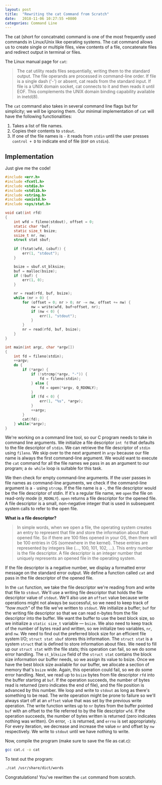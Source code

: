 ```yaml
---
layout: post
title:  "Rewriting the cat Command from Scratch"
date:   2018-11-06 10:27:55 +0800
categories: Command Line
---
```


The cat (short for concatnate) command is one of the most frequently used commands in Linux/Unix like operating systems. The cat command allows us to create single or multiple files, view contents of a file, concatenate files and redirect output in terminal or files.

The Linux manual page for `cat`:

> The cat utility reads files sequentially, writing them to the standard output.  The file operands are processed in command-line order.  If file is a single dash ('-') or absent, cat reads from the standard input.  If file is a UNIX domain socket, cat connects to it and then reads it until EOF. This complements the UNIX domain binding capability available in inetd(8).

The `cat` command also takes in several command line flags but for simplicity; we will be ignoring them. Our minimal implementation of `cat` will have the following functionalities:

1. Takes a list of file names.
2. Copies their contents to `stdout`.
3. If one of the file names is `-` it reads from `stdin` until the user presses `control + D` to indicate end of file (`EOF` on `stdin`).

## Implementation

Just give me the code!

```c
#include <err.h>
#include <fcntl.h>
#include <stdio.h>
#include <stdlib.h>
#include <string.h>
#include <unistd.h>
#include <sys/stat.h>

void cat(int rfd)
{
    int wfd = fileno(stdout), offset = 0;
    static char *buf;
    static size_t bsize;
    ssize_t nr, nw;
    struct stat sbuf;
    
    if (fstat(wfd, &sbuf)) {
        err(1, "stdout");
    }

    bsize = sbuf.st_blksize;
    buf = malloc(bsize);
    if (!buf) {
        err(1, 0);
    }

    nr = read(rfd, buf, bsize);
    while (nr > 0) {
        for (offset = 0; nr > 0; nr -= nw, offset += nw) {
            nw = write(wfd, buf+offset, nr);
            if (nw < 0) {
                err(1, "stdout");
            }
        }
        nr = read(rfd, buf, bsize);
    }
}

int main(int argc, char *argv[])
{
    int fd = fileno(stdin);
    ++argv;
    do {
        if (*argv) {
            if (!strcmp(*argv, "-")) {
                fd = fileno(stdin);
            } else {
                fd = open(*argv, O_RDONLY);
            }
            if (fd < 0) {
                err(1, "%s", *argv);
            }
            ++argv;
        }
        cat(fd);
    } while(*argv); 
}
```

We're working on a command line tool, so our C program needs to take in command line arguments. We initialize a file descriptor `int fd` that defaults to the file descriptor of `stdin`. We can retrieve the file descriptor of `stdin` using `fileno`. We skip over to the next argument in `argv` because our file name is always the first command-line argument. We would want to execute the `cat` command for all the file names we pass in as an argument to our program; a `do while` loop is suitable for this task.

We then check for empty command-line arguments. If the user passes in file names as command-line arguments, we check if the command-line argument is a `-` using `strcmp`. If the file name is a `-`, the file descriptor would be the file descriptor of stdin. If it's a regular file name, we `open` the file on read-only mode (`O_RDONLY`). `open` returns a file descriptor for the opened file. A file descriptor is a small, non-negative integer that is used in subsequent system calls to refer to the open file. 

**What is a file descriptor?**

> In simple words, when we open a file, the operating system creates an entry to represent that file and store the information about that opened file. So if there are 100 files opened in your OS, then there will be 100 entries in OS (somewhere in the kernel). These entries are represented by integers like (..., 100, 101, 102, ...). This entry number is the file descriptor. A file descriptor is an integer number that uniquely represents an opened file in the operating system. 

If the file descriptor is a negative number, we display a formatted error message on the standard error output. We define a function called `cat` and pass in the file descriptor of the opened file.

In the `cat` function, we take the file descriptor we're reading from and write that file to `stdout`. We'll use a writing file descriptor that holds the file descriptor value of `stdout`. We'll also use an `offset` value because write operations might not always be successful, so we need to keep track of *"how much"* of the file we've written to `stdout`. We initialize a buffer; `buf` for the writing file descriptor so that we can read n-bytes from the file descriptor into the buffer. We want the buffer to use the best block size, so we initialize a `static size_t` variable — `bsize`. We also need to keep track of the number of bytes read and written, so we initialize two variables, `nr`, and `nw`. We need to find out the preferred block size for an efficient file system I/O; `struct stat sbuf` stores this information. The `struct stat` is a system `struct` that is defined to store information about files. We need to fill up our `struct stat` with the file stats; this operation can fail, so we do some error handling. The `st_blksize` field of the `struct stat` contains the block size information our buffer needs, so we assign its value to bsize. Once we have the best block size available for our buffer, we allocate a section of memory that's `bsize` wide. Again, this operation could fail, so we do some error handling. Next, we read up to `bsize` bytes from file descriptor `rfd` into the buffer starting at `buf`. If the operation succeeds, the number of bytes read is returned (zero indicates the end of file), and the file position is advanced by this number. We loop and write to `stdout` as long as there's something to be read. The write operation might be prone to failure so we'll always start off at an `offset` value that was set by the previous write operation. The write function writes up to `nr` bytes from the buffer pointed `buf` with an offset to the file referred to by the file descriptor `wfd`. If the operation succeeds, the number of bytes written is returned (zero indicates nothing was written). On error, `-1` is returned, and `errno` is set appropriately. For every iteration, we decrease and increase the value `nr` and offset by `nw` respectively. We write to `stdout` until we have nothing to write.

Now, compile the program (make sure to save the file as cat.c):

```bash
gcc cat.c -o cat
```

To test out the program:

```bash
./cat /usr/share/dict/words
```

Congratulations! You've rewritten the `cat` command from scratch.
